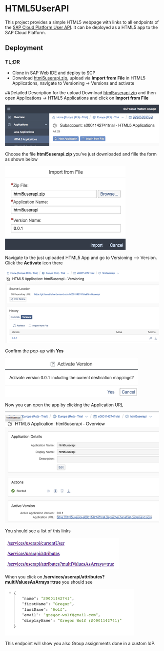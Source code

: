 # HTML5UserAPI
This project provides a simple HTML5 webpage with links to all endpoints of the [SAP Cloud Platform User API](https://help.sap.com/viewer/65de2977205c403bbc107264b8eccf4b/Cloud/en-US/1de599bf722446849d2b2e10132df42a.html). It can be deployed as a HTML5 app to the SAP Cloud Platform.

## Deployment
### TL;DR
* Clone in SAP Web IDE and deploy to SCP
* Download [html5userapi.zip](html5userapi.zip?raw=true), upload via **Import from File** in HTML5 Applications, navigate to Versioning -> Versions and activate

##Detailed Description for the upload
Download [html5userapi.zip](html5userapi.zip?raw=true) and then open Applications -> HTML5 Applications and click on **Import from File**

![HTML5 Applications -> Import from File](images/01-Import-from-file.png)

Choose the file **html5userapi.zip** you've just downloaded and fille the form as shown below

![Upload](images/02-Import-from-file-upload.png)

Navigate to the just uploaded HTML5 App and go to Versioning --> Version. Click the **Activate** icon there

![Version](images/03-Version.png)

Confirm the pop-up with **Yes**

![Version](images/04-Activate.png)

Now you can open the app by clicking the Application URL

![Version](images/05-Application-URL.png)

You should see a list of this links

![Version](images/06-Links.png)

When you click on **/services/userapi/attributes?multiValuesAsArrays=true** you should see

![Version](images/07-attributes-array.png)

This endpoint will show you also Group assignments done in a custom IdP.